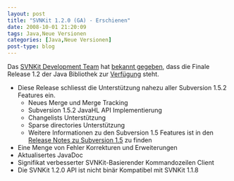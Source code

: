 ```yaml
---
layout: post
title: "SVNKit 1.2.0 (GA) - Erschienen"
date: 2008-10-01 21:20:09
tags: Java,Neue Versionen
categories: [Java,Neue Versionen]
post-type: blog
---
```

Das [SVNKit Development Team](http://www.svnkit.com) hat 
[bekannt gegeben](http://www.nabble.com/-ANN--SVNKit-1.2.0-(GA)-is-available.-td19750286.html), dass die Finale Release 1.2 der Java Bibliothek 
zur [Verfügung](http://www.svnkit.com/download.php) steht.


+ Diese Release schliesst die Unterstützung nahezu aller Subversion 1.5.2 Features ein.
  + Neues Merge und Merge Tracking 
  + Subversion 1.5.2 JavaHL API Implementierung
  + Changelists Unterstützung
  + Sparse directories Unterstützung
  + Weitere Informationen zu den Subversion 1.5 Features ist in den [Release Notes zu Subversion 1.5](http://subversion.tigris.org/svn_1.5_releasenotes.html) zu finden 
+ Eine Menge von Fehler Korrekturen und Erweiterungen
+ Aktualisertes JavaDoc
+ Signifikat verbesserter SVNKit-Basierender Kommandozeilen Client
+ Die SVNKit 1.2.0 API ist nicht binär Kompatibel mit SVNKit 1.1.8

